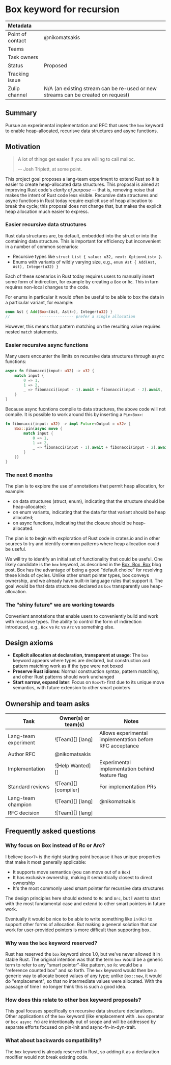 # Box keyword for recursion

| Metadata         |                                                                                  |
|:-----------------|----------------------------------------------------------------------------------|
| Point of contact | @nikomatsakis                                                                    |
| Teams            | <!-- TEAMS WITH ASKS -->                                                         |
| Task owners      | <!-- TASK OWNERS -->                                                             |
| Status           | Proposed                                                                         |
| Tracking issue   |                                                                                  |
| Zulip channel    | N/A (an existing stream can be re-used or new streams can be created on request) |

## Summary

Pursue an experimental implementation and RFC that uses the `box` keyword to enable heap-allocated, recurisve data structures and async functions.

## Motivation

> A lot of things get easier if you are willing to call malloc.
>
>    -- Josh Triplett, at some point.

This project goal proposes a lang-team experiment to extend Rust so it is easier to create heap-allocated data structures. This proposal is aimed at improving Rust code's *clarity of purpose* -- that is, removing noise that makes the intent of Rust code less visible. Recursive data structures and async functions in Rust today require explicit use of heap allocation to break the cycle; this proposal does not change that, but makes the explicit heap allocation much easier to express.

### Easier recursive data structures

Rust data structures are, by default, embedded into the struct or into the containing data structure. This is important for efficiency but inconvenient in a number of common scenarios:

* Recursive types like `struct List { value: u32, next: Option<List> }`.
* Enums with variants of wildly varying size, e.g., `enum Ast { Add(Ast, Ast), Integer(u32) }`

Each of these scenarios in Rust today requires users to manually insert some form of indirection, for example by creating a `Box` or `Rc`. This in turn requires non-local changes to the code.

For enums in particular it would often be useful to be able to box the data in a particular variant, for example:

```rust
enum Ast { Add(Box<(Ast, Ast)>), Integer(u32) }
//             --------------- prefer a single allocation
```

However, this means that pattern matching on the resulting value requires nested `match` statements.

### Easier recursive async functions

Many users encounter the limits on recursive data structures through async functions:

```rust
async fn fibonacci(input: u32) -> u32 {
    match input {
        0 => 1,
        1 => 2,
        _ => fibonacci(input - 1).await + fibonacci(input - 2).await,
    }
}
```

Because async fucntions compile to data structures, the above code will not compile. It is possible to work around this by inserting a `Pin<Box>`:

```rust
fn fibonacci(input: u32) -> impl Future<Output = u32> {
    Box::pin(async move {
        match input {
            0 => 1,
            1 => 2,
            _ => fibonacci(input - 1).await + fibonacci(input - 2).await,
        }
    })
}
```

### The next 6 months

The plan is to explore the use of annotations that permit heap allocation, for example:

* on data structures (struct, enum), indicating that the structure should be heap-allocated;
* on enum variants, indicating that the data for that variant should be heap allocated;
* on async functions, indicating that the closure should be heap-allocated.

The plan is to begin with exploration of Rust code in crates.io and in other sources to try and identify common patterns where heap allocation could be useful.

We will try to identify an initial set of functionality that could be useful. One likely candidate is the `box` keyword, as described in the [Box, Box, Box](https://smallcultfollowing.com/babysteps/blog/2025/03/24/box-box-box/) blog post. Box has the advantage of being a good "default choice" for resolving these kinds of cycles. Unlike other smart pointer types, box conveys ownership, and we already have built-in language rules that support it. The goal would be that data structures declared as `box` transparently use heap-allocation.

### The "shiny future" we are working towards

Convenient annotations that enable users to conveniently build and work with recursive types. The ability to control the form of indirection introduced, e.g., `Box` vs `Rc` vs `Arc` vs something else.

## Design axioms

- **Explicit allocation at declaration, transparent at usage**: The `box` keyword appears where types are declared, but construction and pattern matching work as if the type were not boxed
- **Preserve Rust idioms**: Normal construction syntax, pattern matching, and other Rust patterns should work unchanged
- **Start narrow, expand later**: Focus on `Box<T>` first due to its unique move semantics, with future extension to other smart pointers

## Ownership and team asks

| Task                         | Owner(s) or team(s) | Notes                                                    |
|------------------------------|---------------------|----------------------------------------------------------|
| Lang-team experiment         | ![Team][] [lang]    | Allows experimental implementation before RFC acceptance |
| Author RFC                   | @nikomatsakis       |                                                          |
| Implementation               | ![Help Wanted][]       | Experimental implementation behind feature flag          |
| Standard reviews             | ![Team][] [compiler]| For implementation PRs                                   |
| Lang-team champion           | ![Team][] [lang]    | @nikomatsakis                                                      |
| RFC decision                 | ![Team][] [lang]    |                                                          |

## Frequently asked questions

### Why focus on Box instead of Rc or Arc?

I believe `Box<T>` is the right starting point because it has unique properties that make it most generally applicable:
- It supports move semantics (you can move out of a `Box`)
- It has exclusive ownership, making it semantically closest to direct ownership  
- It's the most commonly used smart pointer for recursive data structures

The design principles here should extend to `Rc` and `Arc`, but I want to start with the most fundamental case and extend to other smart pointers in future work.

Eventually it would be nice to be able to write something like `in(Rc)` to support other forms of allocation. But making a general solution that can work for user-provided pointers is more difficult than supporting box.

### Why was the `box` keyword reserved?

Rust has reserved the `box` keyword since 1.0, but we've never allowed it in stable Rust. The original intention was that the term `box` would be a generic term to refer to any "smart pointer"-like pattern, so `Rc` would be a "reference counted box" and so forth. The `box` keyword would then be a generic way to allocate boxed values of any type; unlike `Box::new`, it would do "emplacement", so that no intermediate values were allocated. With the passage of time I no longer think this is such a good idea.

### How does this relate to other box keyword proposals?

This goal focuses specifically on recursive data structure declarations. Other applications of the `box` keyword (like emplacement with `.box` operator or `box async fn`) are intentionally out of scope and will be addressed by separate efforts focused on pin-init and async-fn-in-dyn-trait.

### What about backwards compatibility?

The `box` keyword is already reserved in Rust, so adding it as a declaration modifier would not break existing code.
